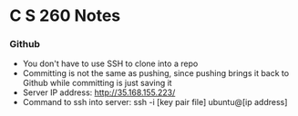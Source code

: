 # C S 260 Notes

### Github
- You don't have to use SSH to clone into a repo
- Committing is not the same as pushing, since pushing brings it back to Github while committing is just saving it
- Server IP address: http://35.168.155.223/
- Command to ssh into server: ssh -i [key pair file] ubuntu@[ip address]